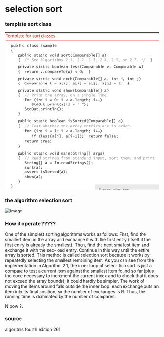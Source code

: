 # selection sort

### template sort class

![Image](img/templatesortclass.png "template sort class image")

### the algorithm selection sort

![Image](img/SelectionSortp.png "Selectio nSort image")


### How it operate ?????

One of the simplest sorting algorithms works as follows: First, find
the smallest item in the array and exchange it with the first entry (itself if the first entry
is already the smallest). Then, find the next smallest item and exchange it with the sec-
ond entry. Continue in this way until the entire array is sorted. This method is called
selection sort because it works by repeatedly selecting the smallest remaining item.
As you can see from the implementation in Algorithm 2.1, the inner loop of selec-
tion sort is just a compare to test a current item against the smallest item found so far
(plus the code necessary to increment the current index and to check that it does not
exceed the array bounds); it could hardly be simpler. The work of moving the items
around falls outside the inner loop: each exchange puts an item into its final position,
so the number of exchanges is N. Thus, the running time is dominated by the number
of compares.

N pow 2.


### source

algoritms fourth edition 261

